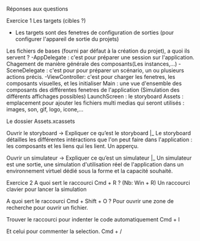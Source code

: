 Réponses aux questions

Exercice 1
Les targets (cibles ?)
  - Les targets sont des fenetres de configuration de sorties (pour configurer l'appareil de sortie du projets)
  
Les fichiers de bases (fourni par défaut à la création du projet), a quoi ils servent ?
  -AppDelegate : c'est pour préparer une session sur l'application. Chagement de manière générale des composants(Les instances,...)
  -SceneDelegate : c'est pour pour préparer un scénario, un ou plusieurs actions précis. 
  -ViewController: c'est pour charger les fenetres, les composants visuelles, et les initialiser
  Main : une vue d'ensemble des composants des différentes fenetres de l'application (Simulation des différents affichages possibles)
  LaunchScreen : le storyboard
  Assets : emplacement pour ajouter les fichiers multi medias qui seront utilisés : images, son, gif, logo, icone,...
  
Le dossier Assets.xcassets

Ouvrir le storyboard -> Expliquer ce qu’est le storyboard
|_ Le storyboard détailles les différentes intéractions que l'on peut faire dans l'application : les composants et les liens qui les lient. Un apperçu.

Ouvrir un simulateur -> Expliquer ce qu’est un simulateur
|_ Un simulateur est une sortie, une simulation d'utilisation réel de l'application dans un environnement virtuel dédié sous la forme et la capacité souhaité.

Exercice 2 
A quoi sert le raccourci Cmd + R ? (Nb: Win + R)
 Un raccourci clavier pour lancer la simulation

A quoi sert le raccourci Cmd + Shift + O ?
  Pour ouvrir une zone de recherche pour ouvrir un fichier.
  
Trouver le raccourci pour indenter le code automatiquement
  Cmd + I

Et celui pour commenter la selection.
  Cmd + /
  
